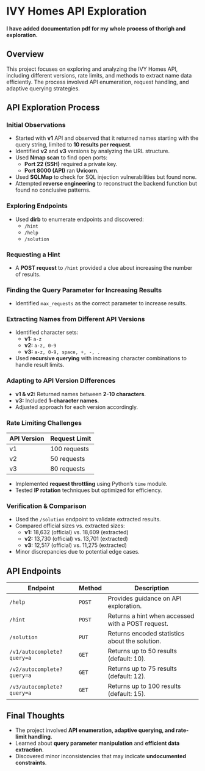 # IVY Homes API Exploration
#### I have added documentation pdf for my whole process of thorigh and exploration.
## Overview
This project focuses on exploring and analyzing the IVY Homes API, including different versions, rate limits, and methods to extract name data efficiently. The process involved API enumeration, request handling, and adaptive querying strategies.

## API Exploration Process
### Initial Observations
- Started with **v1** API and observed that it returned names starting with the query string, limited to **10 results per request**.
- Identified **v2** and **v3** versions by analyzing the URL structure.
- Used **Nmap scan** to find open ports:
  - **Port 22 (SSH)** required a private key.
  - **Port 8000 (API)** ran **Uvicorn**.
- Used **SQLMap** to check for SQL injection vulnerabilities but found none.
- Attempted **reverse engineering** to reconstruct the backend function but found no conclusive patterns.

### Exploring Endpoints
- Used **dirb** to enumerate endpoints and discovered:
  - `/hint`
  - `/help`
  - `/solution`

### Requesting a Hint
- A **POST request** to `/hint` provided a clue about increasing the number of results.

### Finding the Query Parameter for Increasing Results
- Identified `max_requests` as the correct parameter to increase results.

### Extracting Names from Different API Versions
- Identified character sets:
  - **v1:** `a-z`
  - **v2:** `a-z, 0-9`
  - **v3:** `a-z, 0-9, space, +, -, .`
- Used **recursive querying** with increasing character combinations to handle result limits.

### Adapting to API Version Differences
- **v1 & v2:** Returned names between **2-10 characters**.
- **v3:** Included **1-character names**.
- Adjusted approach for each version accordingly.

### Rate Limiting Challenges
| API Version | Request Limit |
|-------------|--------------|
| v1         | 100 requests  |
| v2         | 50 requests   |
| v3         | 80 requests   |

- Implemented **request throttling** using Python’s `time` module.
- Tested **IP rotation** techniques but optimized for efficiency.

### Verification & Comparison
- Used the `/solution` endpoint to validate extracted results.
- Compared official sizes vs. extracted sizes:
  - **v1:** 18,632 (official) vs. 18,609 (extracted)
  - **v2:** 13,730 (official) vs. 13,701 (extracted)
  - **v3:** 12,517 (official) vs. 11,275 (extracted)
- Minor discrepancies due to potential edge cases.

## API Endpoints
| Endpoint | Method | Description |
|----------|--------|-------------|
| `/help` | `POST` | Provides guidance on API exploration. |
| `/hint` | `POST` | Returns a hint when accessed with a POST request. |
| `/solution` | `PUT` | Returns encoded statistics about the solution. |
| `/v1/autocomplete?query=a` | `GET` | Returns up to 50 results (default: 10). |
| `/v2/autocomplete?query=a` | `GET` | Returns up to 75 results (default: 12). |
| `/v3/autocomplete?query=a` | `GET` | Returns up to 100 results (default: 15). |

## Final Thoughts
- The project involved **API enumeration, adaptive querying, and rate-limit handling**.
- Learned about **query parameter manipulation** and **efficient data extraction**.
- Discovered minor inconsistencies that may indicate **undocumented constraints**.



